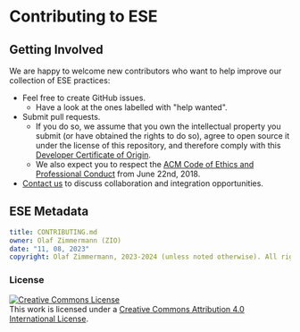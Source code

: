 
# Contributing to ESE

## Getting Involved 

We are happy to welcome new contributors who want to help improve our collection of ESE practices:

* Feel free to create GitHub issues. 
    * Have a look at the ones labelled with "help wanted".
* Submit pull requests. <!-- TODO (v2) provide a template, example: <https://github.com/JabRef/jabref/blob/master/.github/PULL_REQUEST_TEMPLATE.md> -->
    * If you do so, we assume that you own the intellectual property you submit (or have obtained the rights to do so), agree to open source it under the license of this repository, and therefore comply with this [Developer Certificate of Origin](https://developercertificate.org/). 
    * We also expect you to respect the [ACM Code of Ethics and Professional Conduct](https://www.acm.org/code-of-ethics) from June 22nd, 2018.
    <!-- * There are templates for [artifact](DPR-ArtifactTemplate.md), [activity](DPR-ActivityTemplate.md), and [role](DPR-RoleTemplate.md) descriptions. -->
* [Contact us](https://ozimmer.ch/about/) to discuss collaboration and integration opportunities.


## ESE Metadata 

```yaml
title: CONTRIBUTING.md
owner: Olaf Zimmermann (ZIO)
date: "11, 08, 2023"
copyright: Olaf Zimmermann, 2023-2024 (unless noted otherwise). All rights reserved.
```

### License

<a rel="license" href="http://creativecommons.org/licenses/by/4.0/"><img alt="Creative Commons License" style="border-width:0" src="https://i.creativecommons.org/l/by/4.0/88x31.png" /></a><br />This work is licensed under a <a rel="license" href="http://creativecommons.org/licenses/by/4.0/">Creative Commons Attribution 4.0 International License</a>.
